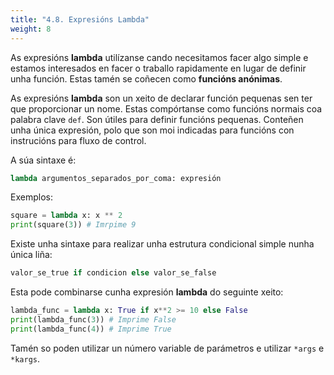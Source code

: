 ```yaml
---
title: "4.8. Expresións Lambda"
weight: 8
---
```


As expresións **lambda** utilízanse cando necesitamos facer algo simple e estamos interesados en facer o traballo rapidamente en lugar de definir unha función. Estas tamén se coñecen como **funcións anónimas**.

As expresións **lambda** son un xeito de declarar función pequenas sen ter que proporcionar un nome. Estas compórtanse como funcións normais coa palabra clave `def`. Son útiles para definir funcións pequenas. Conteñen unha única expresión, polo que son moi indicadas para funcións con instrucións para fluxo de control.

A súa sintaxe é:

```python
lambda argumentos_separados_por_coma: expresión
```

Exemplos:

```python
square = lambda x: x ** 2
print(square(3)) # Imrpime 9
```

Existe unha sintaxe para realizar unha estrutura condicional simple nunha única liña:

```python
valor_se_true if condicion else valor_se_false
```

Esta pode combinarse cunha expresión **lambda** do seguinte xeito:

```python
lambda_func = lambda x: True if x**2 >= 10 else False
print(lambda_func(3)) # Imprime False
print(lambda_func(4)) # Imprime True
```

Tamén so poden utilizar un número variable de parámetros e utilizar `*args` e `*kargs`.

